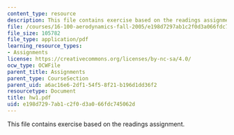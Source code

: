 ```yaml
---
content_type: resource
description: This file contains exercise based on the readings assignment.
file: /courses/16-100-aerodynamics-fall-2005/e198d7297ab1c2f0d3a066fdc745062d_hw1.pdf
file_size: 105782
file_type: application/pdf
learning_resource_types:
- Assignments
license: https://creativecommons.org/licenses/by-nc-sa/4.0/
ocw_type: OCWFile
parent_title: Assignments
parent_type: CourseSection
parent_uid: a6ac16e6-2df1-54f5-8f21-b196d1dd36f2
resourcetype: Document
title: hw1.pdf
uid: e198d729-7ab1-c2f0-d3a0-66fdc745062d
---
```

This file contains exercise based on the readings assignment.